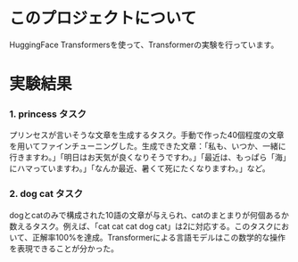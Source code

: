 # このプロジェクトについて
HuggingFace Transformersを使って、Transformerの実験を行っています。

# 実験結果
### 1. princess タスク
プリンセスが言いそうな文章を生成するタスク。手動で作った40個程度の文章を用いてファインチューニングした。生成できた文章：「私も、いつか、一緒に行きますわ。」「明日はお天気が良くなりそうですわ。」「最近は、もっぱら「海」にハマっていますわ。」「なんか最近、暑くて死にたくなりますわ。」など。
### 2. dog cat タスク
dogとcatのみで構成された10語の文章が与えられ、catのまとまりが何個あるか数えるタスク。例えば、「cat cat cat dog cat」は2に対応する。このタスクにおいて、正解率100%を達成。Transformerによる言語モデルはこの数学的な操作を表現できることが分かった。
